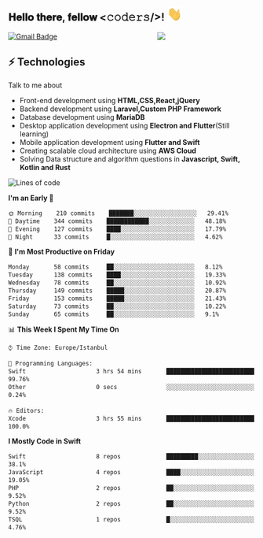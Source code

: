 <h2> 𝐇𝐞𝐥𝐥𝐨 𝐭𝐡𝐞𝐫𝐞, 𝐟𝐞𝐥𝐥𝐨𝐰 <𝚌𝚘𝚍𝚎𝚛𝚜/>! <img src="https://raw.githubusercontent.com/ABSphreak/ABSphreak/master/gifs/Hi.gif" width="30px"></h2>

<img align='right' src='https://user-images.githubusercontent.com/5713670/87202985-820dcb80-c2b6-11ea-9f56-7ec461c497c3.gif' width='200"'>

[![Gmail Badge](https://img.shields.io/badge/-osein.wtr@gmail.com-c14438?style=flat-square&logo=Gmail&logoColor=white&link=mailto:osein.wtr@gmail.com)](mailto:osein.wtr@gmail.com)


## ⚡ Technologies
Talk to me about
- Front-end development using **HTML,CSS,React,jQuery**
- Backend development using **Laravel,Custom PHP Framework**
- Database development using **MariaDB**
- Desktop application development using **Electron and Flutter**(Still learning)
- Mobile application development using **Flutter and Swift**
- Creating scalable cloud architecture using **AWS Cloud**
- Solving Data structure and algorithm questions in **Javascript, Swift, Kotlin and Rust**

<!--## Hello World!! 🤔
- 💬 Ask me about anything an everything.
- 📫 Read my blogs: [Harsh Blog](https://harshblog.xyz)
- 🎯 Portfolio site: [Portfolio](https://harshkumarkhatri.github.io/Portfolio-Site/index.html)
- 🔔 Subscribe:- [Harsh Kumar Khatri](https://www.youtube.com/channel/UCKNtMU9M559bmXxKoT6YeJw)
- ⚡ Fun fact: Internet users blink less than usual.-->

<!--START_SECTION:waka-->
![Lines of code](https://img.shields.io/badge/From%20Hello%20World%20I%27ve%20Written-29.0%20million%20lines%20of%20code-blue)

**I'm an Early 🐤** 

```text
🌞 Morning    210 commits    ███████░░░░░░░░░░░░░░░░░░   29.41% 
🌆 Daytime    344 commits    ████████████░░░░░░░░░░░░░   48.18% 
🌃 Evening    127 commits    ████░░░░░░░░░░░░░░░░░░░░░   17.79% 
🌙 Night      33 commits     █░░░░░░░░░░░░░░░░░░░░░░░░   4.62%

```
📅 **I'm Most Productive on Friday** 

```text
Monday       58 commits     ██░░░░░░░░░░░░░░░░░░░░░░░   8.12% 
Tuesday      138 commits    ████░░░░░░░░░░░░░░░░░░░░░   19.33% 
Wednesday    78 commits     ██░░░░░░░░░░░░░░░░░░░░░░░   10.92% 
Thursday     149 commits    █████░░░░░░░░░░░░░░░░░░░░   20.87% 
Friday       153 commits    █████░░░░░░░░░░░░░░░░░░░░   21.43% 
Saturday     73 commits     ██░░░░░░░░░░░░░░░░░░░░░░░   10.22% 
Sunday       65 commits     ██░░░░░░░░░░░░░░░░░░░░░░░   9.1%

```


📊 **This Week I Spent My Time On** 

```text
⌚︎ Time Zone: Europe/Istanbul

💬 Programming Languages: 
Swift                    3 hrs 54 mins       █████████████████████████   99.76% 
Other                    0 secs              ░░░░░░░░░░░░░░░░░░░░░░░░░   0.24%

🔥 Editors: 
Xcode                    3 hrs 55 mins       █████████████████████████   100.0%

```

**I Mostly Code in Swift** 

```text
Swift                    8 repos             █████████░░░░░░░░░░░░░░░░   38.1% 
JavaScript               4 repos             ████░░░░░░░░░░░░░░░░░░░░░   19.05% 
PHP                      2 repos             ██░░░░░░░░░░░░░░░░░░░░░░░   9.52% 
Python                   2 repos             ██░░░░░░░░░░░░░░░░░░░░░░░   9.52% 
TSQL                     1 repos             █░░░░░░░░░░░░░░░░░░░░░░░░   4.76%

```



<!--END_SECTION:waka-->
